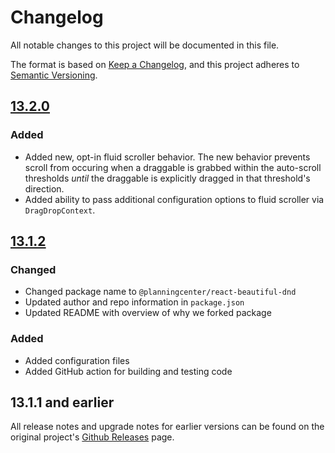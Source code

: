 # Changelog

All notable changes to this project will be documented in this file.

The format is based on [Keep a Changelog](https://keepachangelog.com/en/1.0.0/),
and this project adheres to [Semantic Versioning](https://semver.org/spec/v2.0.0.html).

## [13.2.0]

### Added

- Added new, opt-in fluid scroller behavior. The new behavior prevents scroll from occuring when a draggable is grabbed within the auto-scroll thresholds _until_ the draggable is explicitly dragged in that threshold's direction.
- Added ability to pass additional configuration options to fluid scroller via `DragDropContext`.

## [13.1.2]

### Changed

- Changed package name to `@planningcenter/react-beautiful-dnd`
- Updated author and repo information in `package.json`
- Updated README with overview of why we forked package

### Added

- Added configuration files
- Added GitHub action for building and testing code

## 13.1.1 and earlier

All release notes and upgrade notes for earlier versions can be found on the original
project's [Github Releases] page.

[13.2.0]: https://github.com/planningcenter/react-beautiful-dnd/compare/v13.1.2..v13.2.0
[13.1.2]: https://github.com/planningcenter/react-beautiful-dnd/compare/v13.1.1..v13.1.2
[github releases]: https://github.com/atlassian/react-beautiful-dnd/releases
